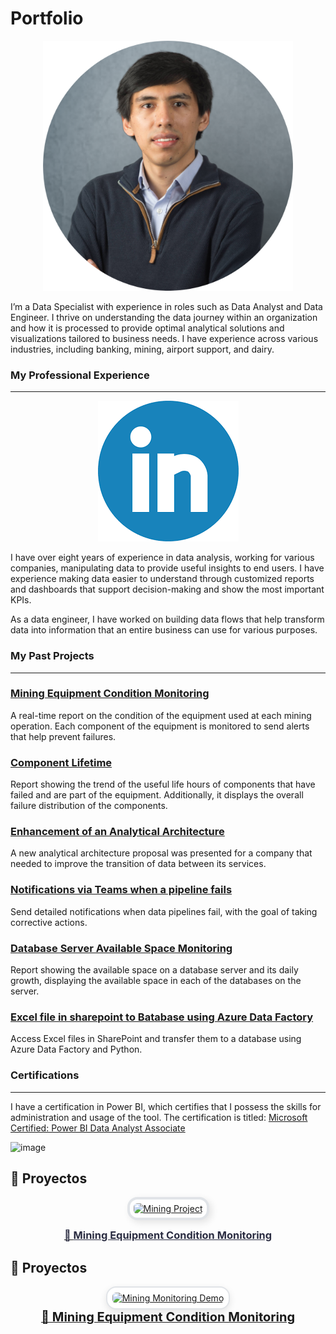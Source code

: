 # Portfolio
<p align="center">


<p align="center">
  <img src="images/profile-pic.png" height="400">
</p>


<p>I’m a Data Specialist with experience in roles such as Data Analyst and Data Engineer. I thrive on understanding the data journey within an organization and how it is processed to provide optimal analytical solutions and visualizations tailored to business needs. I have experience across various industries, including banking, mining, airport support, and dairy.</p>


### My Professional Experience

<hr>
  <p align="center">
  <a href="https://www.linkedin.com/in/max-sergio-causso-fretel-96594574/"><img src="images/Linkedin.png"></a></p>

<p>I have over eight years of experience in data analysis, working for various companies, manipulating data to provide useful insights to end users. I have experience making data easier to understand through customized reports and dashboards that support decision-making and show the most important KPIs.


As a data engineer, I have worked on building data flows that help transform data into information that an entire business can use for various purposes.
</p>



### My Past Projects
<hr>
 <p align="center">

### [Mining Equipment Condition Monitoring](https://github.com/mscausso/Mining-Equipment-Condition-Monitoring/blob/main/README.md)
A real-time report on the condition of the equipment used at each mining operation. Each component of the equipment is monitored to send alerts that help prevent failures.
  
### [Component Lifetime](https://github.com/mscausso/ComponentLifetime/blob/main/README.md)
Report showing the trend of the useful life hours of components that have failed and are part of the equipment. Additionally, it displays the overall failure distribution of the components.

### [Enhancement of an Analytical Architecture](https://github.com/mscausso/Enhancement-of-an-Analytical-Architecture/blob/main/README.md)
A new analytical architecture proposal was presented for a company that needed to improve the transition of data between its services.

### [Notifications via Teams when a pipeline fails](https://github.com/mscausso/Notifications-via-Teams-when-a-pipeline-fails/blob/main/README.md)
Send detailed notifications when data pipelines fail, with the goal of taking corrective actions.

### [Database Server Available Space Monitoring](https://github.com/mscausso/Database--Server-Available-Space-Monitoring/blob/main/README.md)
Report showing the available space on a database server and its daily growth, displaying the available space in each of the databases on the server.

### [Excel file in sharepoint to Batabase using Azure Data Factory](https://github.com/mscausso/ExcelFileSPtoBD/blob/main/README.md)
Access Excel files in SharePoint and transfer them to a database using Azure Data Factory and Python.


### Certifications
<hr>
 <p align="center">
   
I have a certification in Power BI, which certifies that I possess the skills for administration and usage of the tool. The certification is titled: [Microsoft Certified: Power BI Data Analyst Associate](https://learn.microsoft.com/en-us/users/MaxSergioCaussoFretel-2142/credentials/B79AD993A6D1CA35)

![image](https://github.com/user-attachments/assets/86b3ce86-8b14-477b-a1d1-23be62cc7d93)



<h2 id="proyectos">🚀 Proyectos</h2>

<p align="center">
  <a href="https://github.com/mscausso/Portfolio/tree/main/Mining%20Equipment%20Condition%20Monitoring" target="_blank">
    <img 
      src="https://github.com/user-attachments/assets/c6445da5-2058-479d-a16b-e4aebb00a27b" 
      alt="Mining Project"
      width="300"
      style="border: 4px solid #e1e4e8; border-radius: 16px; padding: 6px; background-color: white; box-shadow: 4px 4px 12px rgba(0,0,0,0.1);">
    <br>
    <h3 align="center" style="margin-top: 8px;">
      <font color="#2b2d42">🚜 <u><b>Mining Equipment Condition Monitoring</b></u></font>
    </h3>
  </a>
</p>


<h2 id="proyectos">🚀 Proyectos</h2>

<p align="center">
  <a href="https://github.com/mscausso/Portfolio/tree/main/Mining%20Equipment%20Condition%20Monitoring" target="_blank">
    <img 
      src="https://github.com/user-attachments/assets/c6445da5-2058-479d-a16b-e4aebb00a27b" 
      alt="Mining Monitoring Demo" 
      width="400"
      style="border-radius: 16px; border: 2px solid #e1e4e8; box-shadow: 0 4px 12px rgba(0,0,0,0.1); background: white; padding: 8px;">
    <br>
    <strong><span style="font-size: 20px;">🚜 Mining Equipment Condition Monitoring</span></strong>
  </a>
</p>


